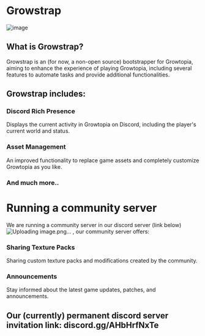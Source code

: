 # Growstrap

![image](https://github.com/matureExplicit/Growstrap/assets/174730905/55f6eb2b-df2d-4571-9302-6cf63ea074b7)

## What is Growstrap?
Growstrap is an (for now, a non-open source) bootstrapper for Growtopia, aiming to enhance the experience of playing Growtopia, including several features to automate tasks and provide additional functionalities.

## Growstrap includes:
### Discord Rich Presence
Displays the current activity in Growtopia on Discord, including the player's current world and status.
### Asset Management
An improved functionality to replace game assets and completely customize Growtopia as you like.
### And much more..

# Running a community server
We are running a community server in our discord server (link below)![Uploading image.png…]()
, our community server offers:
### Sharing Texture Packs
Sharing custom texture packs and modifications created by the community.
### Announcements
Stay informed about the latest game updates, patches, and announcements.

## Our (currently) permanent discord server invitation link: discord.gg/AHbHrfNxTe
